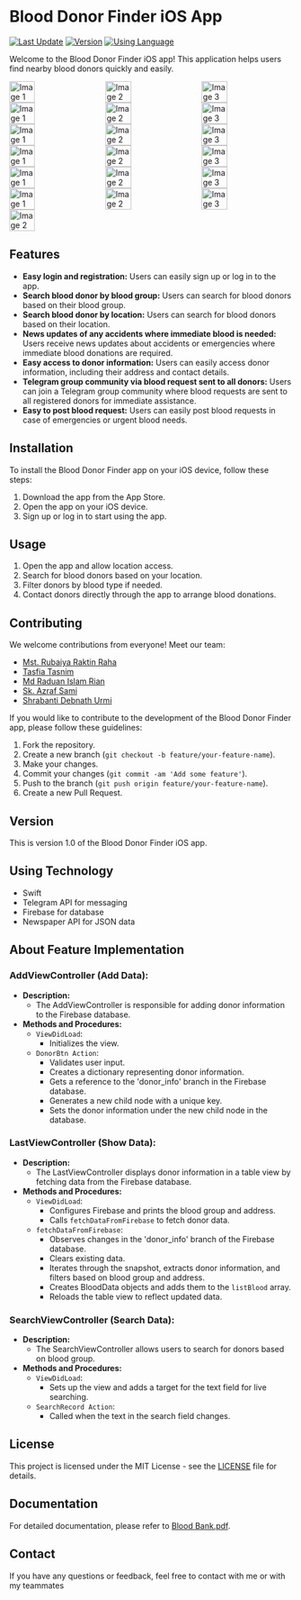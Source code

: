 # Blood Donor Finder iOS App

[![Last Update](https://img.shields.io/badge/Last%20Update-February%2024%2C%202024-blue)](https://github.com/yourusername/your-repo)
[![Version](https://img.shields.io/badge/Version-1.0-green)](https://github.com/yourusername/your-repo)
[![Using Language](https://img.shields.io/badge/Using%20Language-Swift-orange)](https://github.com/yourusername/your-repo)

Welcome to the Blood Donor Finder iOS app! This application helps users find nearby blood donors quickly and easily.

<div style="display: flex;">
    <img src="https://github.com/Sk-Azraf-Sami/Blood-Bank/blob/main/Images/1.jpeg" alt="Image 1" width="30%" style="margin-right: 20px;">
    <img src="https://github.com/Sk-Azraf-Sami/Blood-Bank/blob/main/Images/2.jpeg" alt="Image 2" width="30%" style="margin-right: 20px;">
    <img src="https://github.com/Sk-Azraf-Sami/Blood-Bank/blob/main/Images/3.jpeg" alt="Image 3" width="30%">
</div>
<div style="display: flex;">
    <img src="https://github.com/Sk-Azraf-Sami/Blood-Bank/blob/main/Images/4.jpeg" alt="Image 1" width="30%" style="margin-right: 20px;">
    <img src="https://github.com/Sk-Azraf-Sami/Blood-Bank/blob/main/Images/5.jpeg" alt="Image 2" width="30%" style="margin-right: 20px;">
    <img src="https://github.com/Sk-Azraf-Sami/Blood-Bank/blob/main/Images/6.jpeg" alt="Image 3" width="30%">
</div>
<div style="display: flex;">
    <img src="https://github.com/Sk-Azraf-Sami/Blood-Bank/blob/main/Images/7.jpeg" alt="Image 1" width="30%" style="margin-right: 20px;">
    <img src="https://github.com/Sk-Azraf-Sami/Blood-Bank/blob/main/Images/8.jpeg" alt="Image 2" width="30%" style="margin-right: 20px;">
    <img src="https://github.com/Sk-Azraf-Sami/Blood-Bank/blob/main/Images/8-1.jpeg" alt="Image 3" width="30%">
</div>
<div style="display: flex;">
    <img src="https://github.com/Sk-Azraf-Sami/Blood-Bank/blob/main/Images/9.jpeg" alt="Image 1" width="30%" style="margin-right: 20px;">
    <img src="https://github.com/Sk-Azraf-Sami/Blood-Bank/blob/main/Images/10.jpeg" alt="Image 2" width="30%" style="margin-right: 20px;">
    <img src="https://github.com/Sk-Azraf-Sami/Blood-Bank/blob/main/Images/11.jpeg" alt="Image 3" width="30%">
</div>
<div style="display: flex;">
    <img src="https://github.com/Sk-Azraf-Sami/Blood-Bank/blob/main/Images/12.jpeg" alt="Image 1" width="30%" style="margin-right: 20px;">
    <img src="https://github.com/Sk-Azraf-Sami/Blood-Bank/blob/main/Images/13.jpeg" alt="Image 2" width="30%" style="margin-right: 20px;">
    <img src="https://github.com/Sk-Azraf-Sami/Blood-Bank/blob/main/Images/15.jpeg" alt="Image 3" width="30%">
</div>
<div style="display: flex;">
    <img src="https://github.com/Sk-Azraf-Sami/Blood-Bank/blob/main/Images/16.jpeg" alt="Image 1" width="30%" style="margin-right: 20px;">
    <img src="https://github.com/Sk-Azraf-Sami/Blood-Bank/blob/main/Images/17.jpeg" alt="Image 2" width="30%" style="margin-right: 20px;">
    <img src="https://github.com/Sk-Azraf-Sami/Blood-Bank/blob/main/Images/18.jpeg" alt="Image 3" width="30%">
</div>
<div style="display: flex;">
    <img src="https://github.com/Sk-Azraf-Sami/Blood-Bank/blob/main/Images/19.jpeg" alt="Image 2" width="30%" style="margin-right: 20px;">
</div>

## Features

- **Easy login and registration:** Users can easily sign up or log in to the app.
- **Search blood donor by blood group:** Users can search for blood donors based on their blood group.
- **Search blood donor by location:** Users can search for blood donors based on their location.
- **News updates of any accidents where immediate blood is needed:** Users receive news updates about accidents or emergencies where immediate blood donations are required.
- **Easy access to donor information:** Users can easily access donor information, including their address and contact details.
- **Telegram group community via blood request sent to all donors:** Users can join a Telegram group community where blood requests are sent to all registered donors for immediate assistance.
- **Easy to post blood request:** Users can easily post blood requests in case of emergencies or urgent blood needs.

## Installation

To install the Blood Donor Finder app on your iOS device, follow these steps:

1. Download the app from the App Store.
2. Open the app on your iOS device.
3. Sign up or log in to start using the app.

## Usage

1. Open the app and allow location access.
2. Search for blood donors based on your location.
3. Filter donors by blood type if needed.
4. Contact donors directly through the app to arrange blood donations.

## Contributing

We welcome contributions from everyone! Meet our team:

- [Mst. Rubaiya Raktin Raha](https://github.com/Raha111)
- [Tasfia Tasnim](https://github.com/tasfiatasnimraisa)
- [Md Raduan Islam Rian](https://github.com/ExpC0)
- [Sk. Azraf Sami](https://github.com/Sk-Azraf-Sami)
- [Shrabanti Debnath Urmi](https://github.com/Shrabanti94)


If you would like to contribute to the development of the Blood Donor Finder app, please follow these guidelines:

1. Fork the repository.
2. Create a new branch (`git checkout -b feature/your-feature-name`).
3. Make your changes.
4. Commit your changes (`git commit -am 'Add some feature'`).
5. Push to the branch (`git push origin feature/your-feature-name`).
6. Create a new Pull Request.

## Version

This is version 1.0 of the Blood Donor Finder iOS app.

## Using Technology

- Swift
- Telegram API for messaging
- Firebase for database
- Newspaper API for JSON data

## About Feature Implementation

### AddViewController (Add Data):

- **Description:**
  - The AddViewController is responsible for adding donor information to the Firebase database.
- **Methods and Procedures:**
  - `ViewDidLoad`:
    - Initializes the view.
  - `DonorBtn Action`:
    - Validates user input.
    - Creates a dictionary representing donor information.
    - Gets a reference to the 'donor_info' branch in the Firebase database.
    - Generates a new child node with a unique key.
    - Sets the donor information under the new child node in the database.

### LastViewController (Show Data):

- **Description:**
  - The LastViewController displays donor information in a table view by fetching data from the Firebase database.
- **Methods and Procedures:**
  - `ViewDidLoad`:
    - Configures Firebase and prints the blood group and address.
    - Calls `fetchDataFromFirebase` to fetch donor data.
  - `fetchDataFromFirebase`:
    - Observes changes in the 'donor_info' branch of the Firebase database.
    - Clears existing data.
    - Iterates through the snapshot, extracts donor information, and filters based on blood group and address.
    - Creates BloodData objects and adds them to the `listBlood` array.
    - Reloads the table view to reflect updated data.

### SearchViewController (Search Data):

- **Description:**
  - The SearchViewController allows users to search for donors based on blood group.
- **Methods and Procedures:**
  - `ViewDidLoad`:
    - Sets up the view and adds a target for the text field for live searching.
  - `SearchRecord Action`:
    - Called when the text in the search field changes.

## License

This project is licensed under the MIT License - see the [LICENSE](LICENSE) file for details.

## Documentation

For detailed documentation, please refer to [Blood Bank.pdf](https://github.com/ExpC0/iPhoneAppBloodBank/blob/main/Blood%20Bank.pdf).

## Contact

If you have any questions or feedback, feel free to contact with me or with my teammates 

